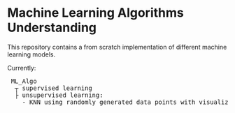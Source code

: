 # Machine Learning Algorithms Understanding


This repository contains a from scratch implementation of different machine learning models.

Currently:


<pre> ML_Algo
  ┬ supervised learning 
  ├ unsupervised learning: 
    - KNN using randomly generated data points with visualizations during the clustering process
  
</pre> 
